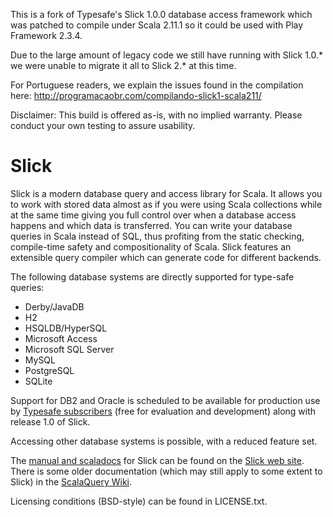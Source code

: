 This is a fork of Typesafe's Slick 1.0.0 database access framework which was patched to compile under Scala 2.11.1 so it could be used with Play Framework 2.3.4.

Due to the large amount of legacy code we still have running with Slick 1.0.* we were unable to migrate it all to Slick 2.* at this time.

For Portuguese readers, we explain the issues found in the compilation here: http://programacaobr.com/compilando-slick1-scala211/

Disclaimer: This build is offered as-is, with no implied warranty. Please conduct your own testing to assure usability.


Slick
=====

Slick is a modern database query and access library for Scala. It allows you
to work with stored data almost as if you were using Scala collections while
at the same time giving you full control over when a database access happens
and which data is transferred. You can write your database queries in Scala
instead of SQL, thus profiting from the static checking, compile-time safety
and compositionality of Scala. Slick features an extensible query compiler
which can generate code for different backends.

The following database systems are directly supported for type-safe queries:

- Derby/JavaDB
- H2
- HSQLDB/HyperSQL
- Microsoft Access
- Microsoft SQL Server
- MySQL
- PostgreSQL
- SQLite

Support for DB2 and Oracle is scheduled to be available for production use by
[Typesafe subscribers](http://www.typesafe.com/products/typesafe-subscription)
(free for evaluation and development) along with release 1.0 of Slick.

Accessing other database systems is possible, with a reduced feature set.

The [manual and scaladocs](http://slick.typesafe.com/docs/) for Slick can be
found on the [Slick web site](http://slick.typesafe.com/).
There is some older documentation (which may still apply to some extent to
Slick) in the [ScalaQuery Wiki](https://github.com/szeiger/scala-query/wiki).

Licensing conditions (BSD-style) can be found in LICENSE.txt.
